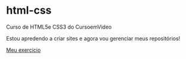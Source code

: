 # html-css
Curso de HTML5e CSS3 do CursoemVideo

Estou apredendo a criar sites e agora vou gerenciar meus repositórios!

<a href="https://alunodalvam.github.io/html-css/exercicios/ex001/index.html">Meu exercicio<a>